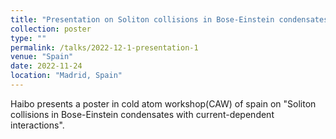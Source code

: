 ```yaml
---
title: "Presentation on Soliton collisions in Bose-Einstein condensates with current-dependent interactions"
collection: poster
type: ""
permalink: /talks/2022-12-1-presentation-1
venue: "Spain"
date: 2022-11-24
location: "Madrid, Spain"
---
```


Haibo presents a poster in cold atom workshop(CAW) of spain on "Soliton collisions in Bose-Einstein condensates with current-dependent interactions".

